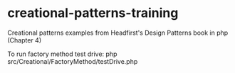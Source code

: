 # creational-patterns-training
Creational patterns examples from Headfirst's Design Patterns book in php (Chapter 4)

To run factory method test drive:
php src/Creational/FactoryMethod/testDrive.php
